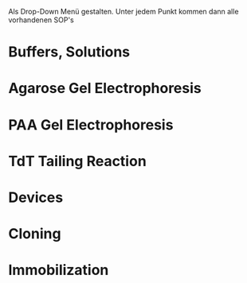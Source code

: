 Als Drop-Down Menü gestalten. Unter jedem Punkt kommen dann alle vorhandenen SOP's

# Buffers, Solutions
# Agarose Gel Electrophoresis
# PAA Gel Electrophoresis
# TdT Tailing Reaction
# Devices
# Cloning
# Immobilization
